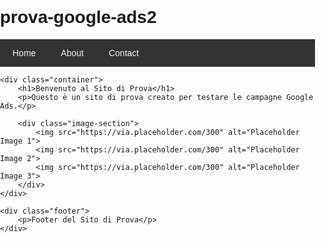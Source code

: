# prova-google-ads2
<!DOCTYPE html>
<html lang="en">
<head>
    <meta charset="UTF-8">
    <meta name="viewport" content="width=device-width, initial-scale=1.0">
    <title>Sito di Prova</title>
    <style>
        body {
            font-family: Arial, sans-serif;
            margin: 0;
            padding: 0;
            box-sizing: border-box;
        }
        .navbar {
            background-color: #333;
            overflow: hidden;
        }
        .navbar a {
            float: left;
            display: block;
            color: #f2f2f2;
            text-align: center;
            padding: 14px 20px;
            text-decoration: none;
        }
        .navbar a:hover {
            background-color: #ddd;
            color: black;
        }
        .container {
            padding: 20px;
        }
        .footer {
            background-color: #333;
            color: white;
            text-align: center;
            padding: 10px;
            position: fixed;
            bottom: 0;
            width: 100%;
        }
        .image-section {
            display: flex;
            justify-content: space-around;
            margin: 20px 0;
        }
        .image-section img {
            max-width: 30%;
            height: auto;
        }
    </style>
 <!-- Google tag (gtag.js) -->
<script async src="https://www.googletagmanager.com/gtag/js?id=AW-16641954077">
</script>
<script>
  window.dataLayer = window.dataLayer || [];
  function gtag(){dataLayer.push(arguments);}
  gtag('js', new Date());

  gtag('config', 'AW-16641954077');
</script>

</head>
<body>
    <div class="navbar">
        <a href="#home">Home</a>
        <a href="#about">About</a>
        <a href="#contact">Contact</a>
    </div>
    
    <div class="container">
        <h1>Benvenuto al Sito di Prova</h1>
        <p>Questo è un sito di prova creato per testare le campagne Google Ads.</p>
        
        <div class="image-section">
            <img src="https://via.placeholder.com/300" alt="Placeholder Image 1">
            <img src="https://via.placeholder.com/300" alt="Placeholder Image 2">
            <img src="https://via.placeholder.com/300" alt="Placeholder Image 3">
        </div>
    </div>

    <div class="footer">
        <p>Footer del Sito di Prova</p>
    </div>
</body>
</html>
